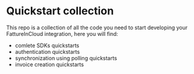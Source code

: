 # Quickstart collection

This repo is a collection of all the code you need to start developing your FattureInCloud integration, here you will find:

- comlete SDKs quickstarts
- authentication quickstarts
- synchronization using polling quickstarts
- invoice creation quickstarts